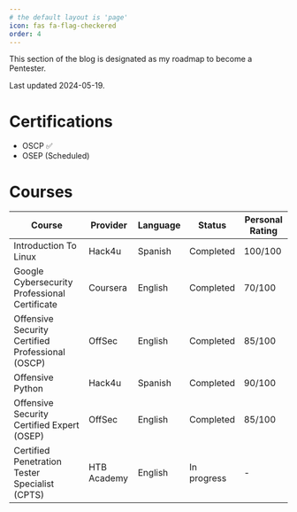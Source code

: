 ```yaml
---
# the default layout is 'page'
icon: fas fa-flag-checkered
order: 4
---
```

This section of the blog is designated as my roadmap to become a Pentester.

Last updated 2024-05-19.

# Certifications

* OSCP ✅
* OSEP (Scheduled)

# Courses 

|    Course    | Provider | Language | Status | Personal Rating |
|--------------|----------|----------|--------|----------------|
| Introduction To Linux | Hack4u | Spanish | Completed  | 100/100 |
| Google Cybersecurity Professional Certificate | Coursera | English | Completed  | 70/100 |
| Offensive Security Certified Professional (OSCP) | OffSec | English | Completed  | 85/100 |
| Offensive Python | Hack4u | Spanish | Completed  | 90/100 |
| Offensive Security Certified Expert (OSEP) | OffSec | English | Completed  | 85/100 |
| Certified Penetration Tester Specialist (CPTS) | HTB Academy | English | In progress  | - |
